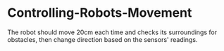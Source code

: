 # Controlling-Robots-Movement
The robot should move 20cm each time and checks its surroundings for obstacles, then change direction based on the sensors' readings.
